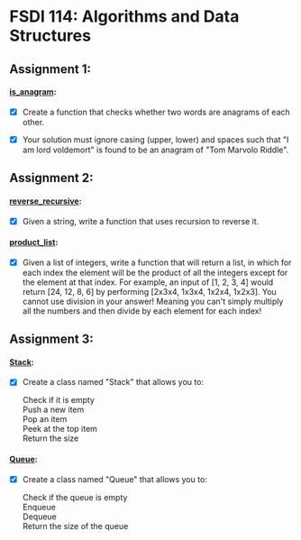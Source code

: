 # FSDI 114: Algorithms and Data Structures

## Assignment 1:

#### [is_anagram](is_anagram.py):

- [x] Create a function that checks whether two words are anagrams of each other.
- [x] Your solution must ignore casing (upper, lower) and spaces such that "I am lord voldemort" is found to be an anagram of "Tom Marvolo Riddle".


## Assignment 2:

#### [reverse_recursive](reverse_recursive.py):

- [x] Given a string, write a function that uses recursion to reverse it.

#### [product_list](product_list.py):
- [x] Given a list of integers, write a function that will return a list, in which for each index the element will be the product of all the integers except for the element at that index. For example, an input of [1, 2, 3, 4] would return [24, 12, 8, 6] by performing [2x3x4, 1x3x4, 1x2x4, 1x2x3]. You cannot use division in your answer! Meaning you can't simply multiply all the numbers and then divide by each element for each index!

## Assignment 3:

#### [Stack](stack.py):

- [x] Create a class named "Stack" that allows you to:

   Check if it is empty  
   Push a new item  
   Pop an item  
   Peek at the top item  
   Return the size  

#### [Queue](queue.py):

- [x] Create a class named "Queue" that allows you to:

   Check if the queue is empty  
   Enqueue  
   Dequeue  
   Return the size of the queue  